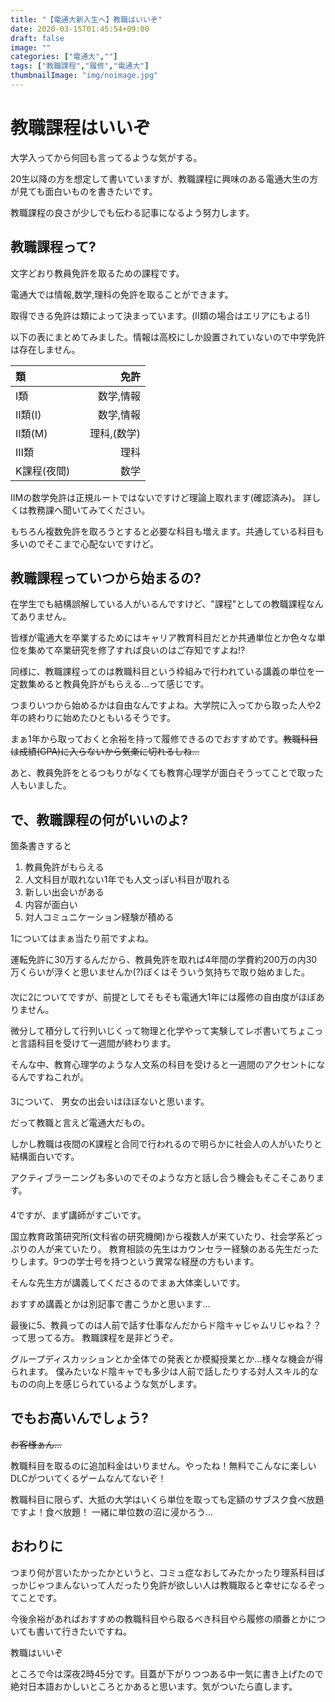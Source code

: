 ```yaml
---
title: "【電通大新入生へ】教職はいいぞ"
date: 2020-03-15T01:45:54+09:00
draft: false
image: ""
categories: ["電通大",""]
tags: ["教職課程","履修","電通大"]
thumbnailImage: "img/noimage.jpg"
---
```


# 教職課程はいいぞ

大学入ってから何回も言ってるような気がする。

20生以降の方を想定して書いていますが、教職課程に興味のある電通大生の方が見ても面白いものを書きたいです。

教職課程の良さが少しでも伝わる記事になるよう努力します。
<!--more-->
## 教職課程って?
文字どおり教員免許を取るための課程です。

電通大では情報,数学,理科の免許を取ることができます。

取得できる免許は類によって決まっています。(Ⅱ類の場合はエリアにもよる!)

以下の表にまとめてみました。情報は高校にしか設置されていないので中学免許は存在しません。

| 類       | 免許        |
|:---------|-------------:|
| Ⅰ類    | 数学,情報   |
| Ⅱ類(I) | 数学,情報   |
| Ⅱ類(M) | 理科,(数学) |
| Ⅲ類    | 理科        |
| K課程(夜間)　|数学　|


ⅡMの数学免許は正規ルートではないですけど理論上取れます(確認済み)。
詳しくは教務課へ聞いてみてください。

もちろん複数免許を取ろうとすると必要な科目も増えます。共通している科目も多いのでそこまで心配ないですけど。

## 教職課程っていつから始まるの?
在学生でも結構誤解している人がいるんですけど、"課程"としての教職課程なんてありません。

皆様が電通大を卒業するためにはキャリア教育科目だとか共通単位とか色々な単位を集めて卒業研究を修了すれば良いのはご存知ですよね!?

同様に、教職課程ってのは教職科目という枠組みで行われている講義の単位を一定数集めると教員免許がもらえる...って感じです。

つまりいつから始めるかは自由なんですよね。大学院に入ってから取った人や2年の終わりに始めたひともいるそうです。


まぁ1年から取っておくと余裕を持って履修できるのでおすすめです。~~教職科目は成績(GPA)に入らないから気楽に切れるしね...~~


あと、教員免許をとるつもりがなくても教育心理学が面白そうってことで取った人もいました。

## で、教職課程の何がいいのよ?
箇条書きすると
1. 教員免許がもらえる
2. 人文科目が取れない1年でも人文っぽい科目が取れる
3. 新しい出会いがある
4. 内容が面白い
5. 対人コミュニケーション経験が積める

1についてはまぁ当たり前ですよね。

運転免許に30万するんだから、教員免許を取れば4年間の学費約200万の内30万くらいが浮くと思いませんか(?)ぼくはそういう気持ちで取り始めました。

#### 
次に2についてですが、前提としてそもそも電通大1年には履修の自由度がほぼありません。

微分して積分して行列いじくって物理と化学やって実験してレポ書いてちょこっと言語科目を受けて一週間が終わります。

そんな中、教育心理学のような人文系の科目を受けると一週間のアクセントになるんですねこれが。
#### 
3について、
男女の出会いはほぼないと思います。

だって教職と言えど電通大だもの。

しかし教職は夜間のK課程と合同で行われるので明らかに社会人の人がいたりと結構面白いです。

アクティブラーニングも多いのでそのような方と話し合う機会もそこそこあります。
####
4ですが、まず講師がすごいです。

国立教育政策研究所(文科省の研究機関)から複数人が来ていたり、社会学系どっぷりの人が来ていたり。
教育相談の先生はカウンセラー経験のある先生だったりします。9つの学士号を持つという異常な経歴の方もいます。

そんな先生方が講義してくださるのでまぁ大体楽しいです。

おすすめ講義とかは別記事で書こうかと思います...

最後に5、教員ってのは人前で話す仕事なんだからド陰キャじゃムリじゃね？？って思ってる方。
教職課程を是非どうぞ。

グループディスカッションとか全体での発表とか模擬授業とか...様々な機会が得られます。
僕みたいなド陰キャでも多少は人前で話したりする対人スキル的なものの向上を感じられているような気がします。



## でもお高いんでしょう?
~~お客様ぁん...~~

教職科目を取るのに追加料金はいりません。やったね！無料でこんなに楽しいDLCがついてくるゲームなんてないぞ！

教職科目に限らず、大抵の大学はいくら単位を取っても定額のサブスク食べ放題ですよ！食べ放題！
一緒に単位数の沼に浸かろう...

## おわりに
つまり何が言いたかったかというと、コミュ症なおしてみたかったり理系科目ばっかじゃつまんないって人だったり免許が欲しい人は教職取ると幸せになるぞってことです。

今後余裕があればおすすめの教職科目やら取るべき科目やら履修の順番とかについても書いて行きたいですね。

教職はいいぞ

ところで今は深夜2時45分です。目蓋が下がりつつある中一気に書き上げたので絶対日本語おかしいところとかあると思います。気がついたら直します。


